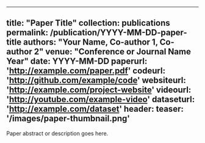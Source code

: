 <!-- ---
title: "Paper Title Number 4"
collection: publications
category: manuscripts
permalink: /publication/2009-10-01-paper-title-number-1
excerpt: 'This paper is about the number 1. The number 2 is left for future work.'
date: 2009-10-01
venue: 'Journal 1'
slidesurl: 'http://academicpages.github.io/files/slides1.pdf'
paperurl: 'http://academicpages.github.io/files/paper1.pdf'
citation: 'Your Name, You. (2009). &quot;Paper Title Number 1.&quot; <i>Journal 1</i>. 1(1).'
---

<div style="display: flex; justify-content: space-between; align-items: flex-start;">
  <div style="flex: 1; margin-right: 20px;">
    <img src="/images/publication1.gif" alt="Publication GIF" style="width: 100%; height: auto;">
  </div>
  <div style="flex: 1;">
    <h2>Introduction</h2>
    <p>This paper is about the number 1. The number 2 is left for future work.</p>
    <p>Lorem ipsum dolor sit amet, consectetur adipiscing elit. Sed do eiusmod tempor incididunt ut labore et dolore magna aliqua. Ut enim ad minim veniam, quis nostrud exercitation ullamco laboris nisi ut aliquip ex ea commodo consequat.</p>
    <h3>Key Findings</h3>
    <ul>
      <li>Finding 1</li>
      <li>Finding 2</li>
      <li>Finding 3</li>
    </ul>
    <p>For more details, please refer to the full paper.</p>
  </div>
</div> -->

---
title: "Paper Title"
collection: publications
permalink: /publication/YYYY-MM-DD-paper-title
authors: "Your Name, Co-author 1, Co-author 2"
venue: "Conference or Journal Name Year"
date: YYYY-MM-DD
paperurl: 'http://example.com/paper.pdf'
codeurl: 'http://github.com/example/code'
websiteurl: 'http://example.com/project-website'
videourl: 'http://youtube.com/example-video'
dataseturl: 'http://example.com/dataset'
header:
  teaser: '/images/paper-thumbnail.png'
---

Paper abstract or description goes here.